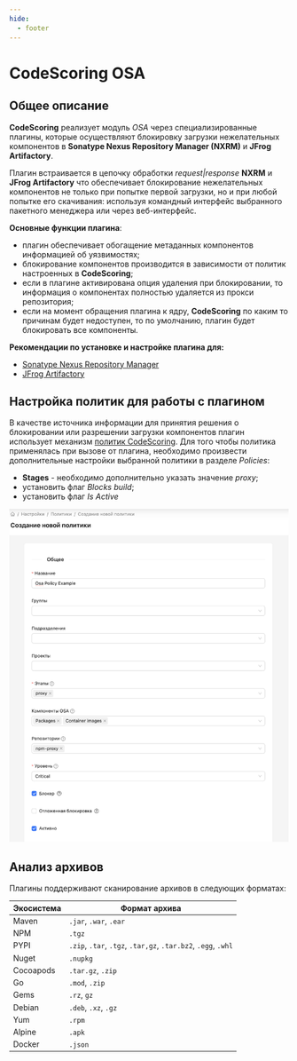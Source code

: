 ```yaml
---
hide:
  - footer
---
```

# CodeScoring OSA

## Общее описание

**CodeScoring** реализует модуль *OSA* через специализированные плагины, которые осуществляют блокировку загрузки нежелательных компонентов в **Sonatype Nexus Repository Manager (NXRM)** и **JFrog Artifactory**.

Плагин встраивается в цепочку обработки *request|response* **NXRM** и **JFrog Artifactory** что обеспечивает блокирование нежелательных компонентов не только при попытке первой загрузки, но и при любой попытке его скачивания: используя командный интерфейс выбранного пакетного менеджера или через веб-интерфейс.

**Основные функции плагина**:

- плагин обеспечивает обогащение метаданных компонентов информацией об уязвимостях;
- блокирование компонентов производится в зависимости от политик настроенных в **CodeScoring**;
- если в плагине активирована опция удаления при блокировании, то информация о компонентах полностью удаляется из прокси репозитория;
- если на момент обращения плагина к ядру, **CodeScoring** по каким то причинам будет недоступен, то по умолчанию, плагин будет блокировать все компоненты.

**Рекомендации по установке и настройке плагина для:**

- [Sonatype Nexus Repository Manager](/osa/nexus_osa)
- [JFrog Artifactory](/osa/jfrog_osa)


## Настройка политик для работы с плагином

В качестве источника информации для принятия решения о блокировании или разрешении загрузки компонентов плагин использует механизм [политик CodeScoring](/on-premise/how-to/policies).
Для того чтобы политика применялась при вызове от плагина, необходимо произвести дополнительные настройки выбранной политики в разделе *Policies*:

 - **Stages** - необходимо дополнительно указать значение *proxy*;
 - установить флаг *Blocks build*;
 - установить флаг *Is Active*

![Policy settings example](/assets/img/osa/policy_settings_example.png)

## Анализ архивов

Плагины поддерживают сканирование архивов в следующих форматах:

| Экосистема      |             Формат архива           |
|-----------------|-------------------------------------|
|     Maven       |      `.jar`, `.war`, `.ear`         |
|      NPM        |        `.tgz`                       |
|      PYPI       |        `.zip`, `.tar`, `.tgz`, `.tar,gz`, `.tar.bz2`, `.egg`, `.whl`   |
|      Nuget      |       `.nupkg`                      |
|    Cocoapods    |       `.tar.gz`, `.zip`             |
|      Go         |       `.mod`, `.zip`                |
|     Gems        |       `.rz`, `gz`                   |
|      Debian     |         `.deb`, `.xz`, `.gz`        |
|       Yum       |     `.rpm`                          |
|      Alpine     |        `.apk`                       |
|      Docker     |         `.json`                     |